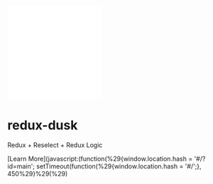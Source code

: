 <img src="./assets/sun.png" style="width: 22vw;"/>

# redux-dusk

Redux + Reselect + Redux Logic

[Learn More](javascript:(function(%29{window.location.hash = '#/?id=main'; setTimeout(function(%29{window.location.hash = '#/';}, 450%29}%29(%29)
